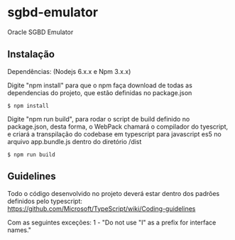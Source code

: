 # sgbd-emulator
Oracle SGBD Emulator

## Instalação
Dependências: (Nodejs 6.x.x e Npm 3.x.x)

Digite "npm install" para que o npm faça download de todas as dependencias do projeto, que estão definidas no package.json
```shell
$ npm install
```

Digite "npm run build", para rodar o script de build definido no package.json, desta forma, o WebPack chamará o compilador do tyescript, e criará a transpilação do codebase em typescript para javascript es5 no arquivo app.bundle.js dentro do diretório /dist 
```shell
$ npm run build
```

## Guidelines
Todo o código desenvolvido no projeto deverá estar dentro dos padrões definidos pelo typescript:
https://github.com/Microsoft/TypeScript/wiki/Coding-guidelines

Com as seguintes exceções:
1 - "Do not use "I" as a prefix for interface names."